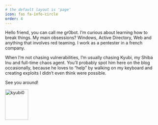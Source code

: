 ```yaml
---
# the default layout is 'page'
icon: fas fa-info-circle
order: 4
---
```


Hello friend, you can call me gr0bot. 
I’m curious about learning how to break things. My main obsessions? Windows, Active Directory, Web and anything that involves red teaming. I work as a pentester in a french company.

When I’m not chasing vulnerabilities, I’m usually chasing Kyubi, my Shiba Inu and full-time chaos agent. You’ll probably spot him here on the blog occasionally, because he loves to “help” by walking on my keyboard and creating exploits I didn’t even think were possible.

See you around!

<img alt="kyubi0" src="kyubi0" height="100" width="75"/>

